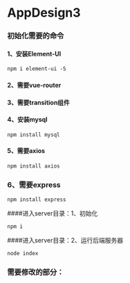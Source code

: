 # AppDesign3
### 初始化需要的命令
#### 1、安装Element-UI
```
npm i element-ui -S
```
#### 2、需要vue-router
#### 3、需要transition组件
#### 4、安装mysql
```
npm install mysql
```
#### 5、需要axios
```
npm install axios
```
### 6、需要express
```
npm install express
```

####进入server目录：1、初始化
 ```
 npm i
 ```
####进入server目录：2、运行后端服务器
```
node index
```


### 需要修改的部分：
